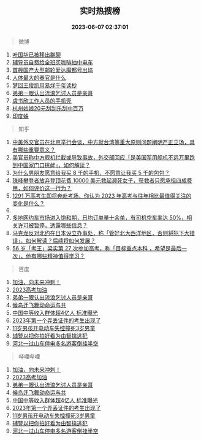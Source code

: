 <div align="center"><h2>实时热搜榜</h2><h4>2023-06-07 02:37:01</h4></div>

> 微博  

1. [叶国华已被移出群聊](https://s.weibo.com/weibo?q=%23%E5%8F%B6%E5%9B%BD%E5%8D%8E%E5%B7%B2%E8%A2%AB%E7%A7%BB%E5%87%BA%E7%BE%A4%E8%81%8A%23&t=31&band_rank=1&Refer=top)<br />
2. [辅导员自费给全班买咖啡抽中电车](https://s.weibo.com/weibo?q=%23%E8%BE%85%E5%AF%BC%E5%91%98%E8%87%AA%E8%B4%B9%E7%BB%99%E5%85%A8%E7%8F%AD%E4%B9%B0%E5%92%96%E5%95%A1%E6%8A%BD%E4%B8%AD%E7%94%B5%E8%BD%A6%23&t=31&band_rank=2&Refer=top)<br />
3. [首艘国产大型邮轮爱达魔都号出坞](https://s.weibo.com/weibo?q=%23%E9%A6%96%E8%89%98%E5%9B%BD%E4%BA%A7%E5%A4%A7%E5%9E%8B%E9%82%AE%E8%BD%AE%E7%88%B1%E8%BE%BE%E9%AD%94%E9%83%BD%E5%8F%B7%E5%87%BA%E5%9D%9E%23&t=31&band_rank=3&Refer=top)<br />
4. [人体最大的器官是什么](https://s.weibo.com/weibo?q=%23%E4%BA%BA%E4%BD%93%E6%9C%80%E5%A4%A7%E7%9A%84%E5%99%A8%E5%AE%98%E6%98%AF%E4%BB%80%E4%B9%88%23&t=31&band_rank=4&Refer=top)<br />
5. [梦回王俊凯用易烊千玺读秒](https://s.weibo.com/weibo?q=%23%E6%A2%A6%E5%9B%9E%E7%8E%8B%E4%BF%8A%E5%87%AF%E7%94%A8%E6%98%93%E7%83%8A%E5%8D%83%E7%8E%BA%E8%AF%BB%E7%A7%92%23&t=31&band_rank=5&Refer=top)<br />
6. [弟弟一眼认出流浪乞讨人员是亲哥](https://s.weibo.com/weibo?q=%23%E5%BC%9F%E5%BC%9F%E4%B8%80%E7%9C%BC%E8%AE%A4%E5%87%BA%E6%B5%81%E6%B5%AA%E4%B9%9E%E8%AE%A8%E4%BA%BA%E5%91%98%E6%98%AF%E4%BA%B2%E5%93%A5%23&t=31&band_rank=6&Refer=top)<br />
7. [虞书欣工作人员的手机壳](https://s.weibo.com/weibo?q=%23%E8%99%9E%E4%B9%A6%E6%AC%A3%E5%B7%A5%E4%BD%9C%E4%BA%BA%E5%91%98%E7%9A%84%E6%89%8B%E6%9C%BA%E5%A3%B3%23&t=31&band_rank=7&Refer=top)<br />
8. [杭州姑娘20元刮刮乐刮中百万](https://s.weibo.com/weibo?q=%23%E6%9D%AD%E5%B7%9E%E5%A7%91%E5%A8%9820%E5%85%83%E5%88%AE%E5%88%AE%E4%B9%90%E5%88%AE%E4%B8%AD%E7%99%BE%E4%B8%87%23&t=31&band_rank=8&Refer=top)<br />
9. [印度蛛](https://s.weibo.com/weibo?q=%E5%8D%B0%E5%BA%A6%E8%9B%9B&t=31&band_rank=9&Refer=top)<br />

> 知乎  

1. [中美外交官员在北京举行会谈，中方就台湾等重大原则问题阐明严正立场，具有哪些重要意义？](https://www.zhihu.com/question/605018467)<br />
2. [美官员称中方舰机拦截或导致事故，外交部回应「是美国军用舰机不远万里跑到中国家门口挑衅」，如何解读？](https://www.zhihu.com/question/605094826)<br />
3. [为什么男朋友愿意给我买 8 千的手机，不愿意让我买 5 千的包包？](https://www.zhihu.com/question/603599168)<br />
4. [珠峰攀登者放弃登顶花费 10000 美元救起濒死女子，获救者只愿承担四成费用，如何评价这一行为？](https://www.zhihu.com/question/604852845)<br />
5. [1291 万高考生即将奔赴考场，你认为 2023 年高考与往年相比最值得关注的变化是什么？](https://www.zhihu.com/question/605100302)<br />
6. []()<br />
7. [多地网约车市场进入饱和期，日均订单量十余单，有司机空车率达 50%，相关许可被暂停，透露哪些信息？](https://www.zhihu.com/question/605110954)<br />
8. [马克龙反对北约在日本设立办事处，称「管好北大西洋地区，否则将犯下大错误」，如何解读？后续将如何发展？](https://www.zhihu.com/question/605033420)<br />
9. [56 岁「考王」梁实第 27 次参加高考，称「目标重点本科 ，希望是最后一次」，他有哪些精神值得学习？](https://www.zhihu.com/question/604886385)<br />

> 百度  

1. [加油，向未来冲刺！](https://www.baidu.com/s?wd=%E5%8A%A0%E6%B2%B9%EF%BC%8C%E5%90%91%E6%9C%AA%E6%9D%A5%E5%86%B2%E5%88%BA%EF%BC%81&sa=fyb_news&rsv_dl=fyb_news)<br />
2. [2023高考加油](https://www.baidu.com/s?wd=2023%E9%AB%98%E8%80%83%E5%8A%A0%E6%B2%B9&sa=fyb_news&rsv_dl=fyb_news)<br />
3. [弟弟一眼认出流浪乞讨人员是亲哥](https://www.baidu.com/s?wd=%E5%BC%9F%E5%BC%9F%E4%B8%80%E7%9C%BC%E8%AE%A4%E5%87%BA%E6%B5%81%E6%B5%AA%E4%B9%9E%E8%AE%A8%E4%BA%BA%E5%91%98%E6%98%AF%E4%BA%B2%E5%93%A5&sa=fyb_news&rsv_dl=fyb_news)<br />
4. [候鸟迁飞舞动命运与共](https://www.baidu.com/s?wd=%E5%80%99%E9%B8%9F%E8%BF%81%E9%A3%9E%E8%88%9E%E5%8A%A8%E5%91%BD%E8%BF%90%E4%B8%8E%E5%85%B1&sa=fyb_news&rsv_dl=fyb_news)<br />
5. [中国中等收入群体超4亿人 标准曝光](https://www.baidu.com/s?wd=%E4%B8%AD%E5%9B%BD%E4%B8%AD%E7%AD%89%E6%94%B6%E5%85%A5%E7%BE%A4%E4%BD%93%E8%B6%854%E4%BA%BF%E4%BA%BA+%E6%A0%87%E5%87%86%E6%9B%9D%E5%85%89&sa=fyb_news&rsv_dl=fyb_news)<br />
6. [2023年第一个弄丢证件的考生出现了](https://www.baidu.com/s?wd=2023%E5%B9%B4%E7%AC%AC%E4%B8%80%E4%B8%AA%E5%BC%84%E4%B8%A2%E8%AF%81%E4%BB%B6%E7%9A%84%E8%80%83%E7%94%9F%E5%87%BA%E7%8E%B0%E4%BA%86&sa=fyb_news&rsv_dl=fyb_news)<br />
7. [11岁男孩开电动车失控撞死3岁男童](https://www.baidu.com/s?wd=11%E5%B2%81%E7%94%B7%E5%AD%A9%E5%BC%80%E7%94%B5%E5%8A%A8%E8%BD%A6%E5%A4%B1%E6%8E%A7%E6%92%9E%E6%AD%BB3%E5%B2%81%E7%94%B7%E7%AB%A5&sa=fyb_news&rsv_dl=fyb_news)<br />
8. [辅警以把你拍好看为由智擒逃犯](https://www.baidu.com/s?wd=%E8%BE%85%E8%AD%A6%E4%BB%A5%E6%8A%8A%E4%BD%A0%E6%8B%8D%E5%A5%BD%E7%9C%8B%E4%B8%BA%E7%94%B1%E6%99%BA%E6%93%92%E9%80%83%E7%8A%AF&sa=fyb_news&rsv_dl=fyb_news)<br />
9. [河北一过山车停电多名游客倒挂半空](https://www.baidu.com/s?wd=%E6%B2%B3%E5%8C%97%E4%B8%80%E8%BF%87%E5%B1%B1%E8%BD%A6%E5%81%9C%E7%94%B5%E5%A4%9A%E5%90%8D%E6%B8%B8%E5%AE%A2%E5%80%92%E6%8C%82%E5%8D%8A%E7%A9%BA&sa=fyb_news&rsv_dl=fyb_news)<br />

> 哔哩哔哩  

1. [加油，向未来冲刺！](https://www.baidu.com/s?wd=%E5%8A%A0%E6%B2%B9%EF%BC%8C%E5%90%91%E6%9C%AA%E6%9D%A5%E5%86%B2%E5%88%BA%EF%BC%81&sa=fyb_news&rsv_dl=fyb_news)<br />
2. [2023高考加油](https://www.baidu.com/s?wd=2023%E9%AB%98%E8%80%83%E5%8A%A0%E6%B2%B9&sa=fyb_news&rsv_dl=fyb_news)<br />
3. [弟弟一眼认出流浪乞讨人员是亲哥](https://www.baidu.com/s?wd=%E5%BC%9F%E5%BC%9F%E4%B8%80%E7%9C%BC%E8%AE%A4%E5%87%BA%E6%B5%81%E6%B5%AA%E4%B9%9E%E8%AE%A8%E4%BA%BA%E5%91%98%E6%98%AF%E4%BA%B2%E5%93%A5&sa=fyb_news&rsv_dl=fyb_news)<br />
4. [候鸟迁飞舞动命运与共](https://www.baidu.com/s?wd=%E5%80%99%E9%B8%9F%E8%BF%81%E9%A3%9E%E8%88%9E%E5%8A%A8%E5%91%BD%E8%BF%90%E4%B8%8E%E5%85%B1&sa=fyb_news&rsv_dl=fyb_news)<br />
5. [中国中等收入群体超4亿人 标准曝光](https://www.baidu.com/s?wd=%E4%B8%AD%E5%9B%BD%E4%B8%AD%E7%AD%89%E6%94%B6%E5%85%A5%E7%BE%A4%E4%BD%93%E8%B6%854%E4%BA%BF%E4%BA%BA+%E6%A0%87%E5%87%86%E6%9B%9D%E5%85%89&sa=fyb_news&rsv_dl=fyb_news)<br />
6. [2023年第一个弄丢证件的考生出现了](https://www.baidu.com/s?wd=2023%E5%B9%B4%E7%AC%AC%E4%B8%80%E4%B8%AA%E5%BC%84%E4%B8%A2%E8%AF%81%E4%BB%B6%E7%9A%84%E8%80%83%E7%94%9F%E5%87%BA%E7%8E%B0%E4%BA%86&sa=fyb_news&rsv_dl=fyb_news)<br />
7. [11岁男孩开电动车失控撞死3岁男童](https://www.baidu.com/s?wd=11%E5%B2%81%E7%94%B7%E5%AD%A9%E5%BC%80%E7%94%B5%E5%8A%A8%E8%BD%A6%E5%A4%B1%E6%8E%A7%E6%92%9E%E6%AD%BB3%E5%B2%81%E7%94%B7%E7%AB%A5&sa=fyb_news&rsv_dl=fyb_news)<br />
8. [辅警以把你拍好看为由智擒逃犯](https://www.baidu.com/s?wd=%E8%BE%85%E8%AD%A6%E4%BB%A5%E6%8A%8A%E4%BD%A0%E6%8B%8D%E5%A5%BD%E7%9C%8B%E4%B8%BA%E7%94%B1%E6%99%BA%E6%93%92%E9%80%83%E7%8A%AF&sa=fyb_news&rsv_dl=fyb_news)<br />
9. [河北一过山车停电多名游客倒挂半空](https://www.baidu.com/s?wd=%E6%B2%B3%E5%8C%97%E4%B8%80%E8%BF%87%E5%B1%B1%E8%BD%A6%E5%81%9C%E7%94%B5%E5%A4%9A%E5%90%8D%E6%B8%B8%E5%AE%A2%E5%80%92%E6%8C%82%E5%8D%8A%E7%A9%BA&sa=fyb_news&rsv_dl=fyb_news)<br />
